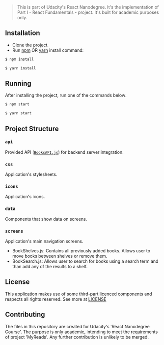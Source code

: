 > This is part of Udacity's React Nanodegree. It's the implementation of Part I - React Fundamentals - project. It's built for academic purposes only.

## Installation
* Clone the project.
* Run [npm](https://www.npmjs.com) OR [yarn](https://yarnpkg.com/) install command:
```bash
$ npm install
```
```bash
$ yarn install
```

## Running
After installing the project, run one of the commands below:
```bash
$ npm start
```
```bash
$ yarn start
```

## Project Structure

### `api`
Provided API ([`BooksAPI.js`](src/BooksAPI.js)) for backend server integration. 

### `css`
Application's stylesheets.

### `icons`
Application's icons.

### `data`
Components that show data on screens.

### `screens`
Application's main navigation screens.
* BookShelves.js: Contains all previously added books. Allows user to move books between shelves or remove them.
* BookSearch.js: Allows user to search for books using a search term and than add any of the results to a shelf.

## License
This application makes use of some third-part licenced components and respects all rights reserved. See more at [LICENSE](LICENSE)

## Contributing
The files in this repository are created for Udacity's 'React Nanodegree Course'. The purpose is only academic, intending to meet the requirements of project 'MyReads'. Any further contribution is unlikely to be merged.
